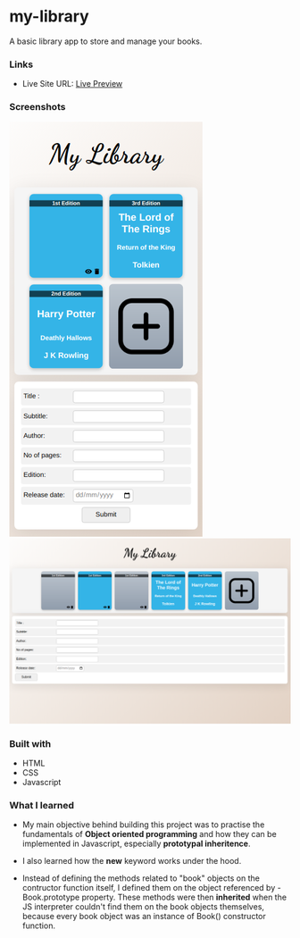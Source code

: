 # my-library
A basic library app to store and manage your books.


### Links

- Live Site URL: [Live Preview](https://peppy-malasada-cceb6f.netlify.app/)


### Screenshots

![](./mobile.png)
![](./desktop.png)

### Built with

- HTML
- CSS
- Javascript


### What I learned

- My main objective behind building this project was to practise the fundamentals of **Object oriented programming** and how they can be implemented in Javascript, especially **prototypal inheritence**. 

- I also learned how the **new** keyword works under the hood.

- Instead of defining the methods related to "book" objects on the contructor function itself, I defined them on the object referenced by - Book.prototype property. These methods were then **inherited** when the JS interpreter couldn't find them on the book objects themselves, because every book object was an instance of Book() constructor function.
